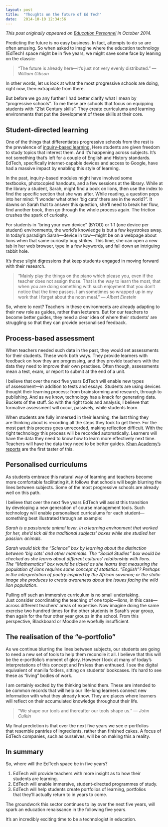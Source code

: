 ```yaml
---
layout: post
title:  "Thoughts on the future of Ed Tech"
date:   2014-10-10 12:34:56
---
```

*This post originally appeared on [Education Personnel](http://edperson.co.nz/blog/thoughts-on-the-future-of-edtech-matt-kennedy) in October 2014.* 

Predicting the future is no easy business. In fact, attempts to do so are often amusing. So when asked to imagine where the education technology (EdTech) space might be in five years, we might save some face by leaning on the classic:

> “The future is already here—it’s just not very evenly distributed.”
> — *William Gibson*

In other words, let us look at what the most progressive schools are doing, right now, then extrapolate from there.

But before we go any further I had better clarify what I mean by “progressive schools”. To me these are schools that focus on equipping students with “21st Century skills”. They create curriculums and learning environments that put the development of these skills at their core.

## Student-directed learning
One of the things that differentiates progressive schools from the rest is the prevalence of [inquiry-based learning.](http://www.inquiringmind.co.nz/WhatIsInquiry.htm) Here students are given freedom to study topics that interest them. And it’s happening across subjects. It’s not something that’s left for a couple of English and History standards. EdTech, specifically internet-capable devices and access to Google, have had a massive impact by enabling this style of learning.

In the past, inquiry-based modules might have involved some textbooks, photocopied handouts, and a few sessions at the library. While at the library a student, Sarah, might find a book on lions, then use the index to find the specific section that she was after. While reading, a question pops into her mind: “I wonder what other ‘big cats’ there are in the world?”. It dawns on Sarah that to answer this question, she’ll need to break her flow, find another book, then go through the whole process again. The friction crushes the spark of curiosity.

For students in “bring your own device” (BYOD) or 1:1 (one device per student) environments, the world’s knowledge is but a few keystrokes away. In today’s paradigm Sarah—device in tow—might be on a webpage about lions when that same curiosity bug strikes. This time, she can open a new tab in her web browser, type in a few keywords, and fall down an intriguing rabbit hole. 

It’s these slight digressions that keep students engaged in moving forward with their research. 

> “Mainly play the things on the piano which please you, even if the teacher does not assign those. That is the way to learn the most, that when you are doing something with such enjoyment that you don’t notice that the time passes. I am sometimes so wrapped up in my work that I forget about the noon meal.”
> — *Albert Einstein*

So, where to next? Teachers in these environments are already adapting to their new role as guides, rather than lecturers. But for our teachers to become better guides, they need a clear idea of where their students’ are struggling so that they can provide personalised feedback.

## Process-based assessment
When teachers needed such data in the past, they would set assessments for their students. These work both ways. They provide learners with feedback on how they are progressing, and they provide teachers with the data they need to improve their own practises. Often though, assessments mean a test, exam, or report to submit at the end of a unit. 

I believe that over the next five years EdTech will enable new types of assessment—in addition to tests and essays. Students are using devices thought their learning process: from brainstorming and research, through to publishing. And as we know, technology has a knack for generating data. Buckets of the stuff. So with the right tools and analysis, I believe that formative assessment will occur, passively, while students learn. 

When students are fully immersed in their learning, the last thing they are thinking about is recording all the steps they took to get there. For the most part this process goes unrecorded, making reflection difficult. With the right technology this process will be recorded automatically. Learners will have the data they need to know how to learn more effectively next time. Teachers will have the data they need to be better guides. [Khan Academy’s reports](https://www.khanacademy.org/coach/demo) are the first taster of this.

## Personalised curriculums
As students embrace this natural way of learning and teachers become more comfortable facilitating it, it follows that schools will begin blurring the lines between subjects. Some of the most progressive schools are already well on this path.

I believe that over the next five years EdTech will assist this transition by developing a new generation of course management tools. Such technology will enable personalised curriculums for each student—something best illustrated through an example: 

*Sarah is a passionate animal lover. In a learning environment that worked for her, she’d tick all the traditional subjects’ boxes while she studied her passion: animals.*

*Sarah would tick the “Science” box by learning about the distinction between ‘big cats’ and other mammals. The “Social Studies” box would be checked as she learns about different cultures’ relationship with lions. The “Mathematics” box would be ticked as she learns that measuring the population of lions requires some concept of statistics. “English”? Perhaps in the interpretation of poetry inspired by the African savanna; or the static image she produces to create awareness about the issues facing the wild lion population*. 

Pulling off such an immersive curriculum is no small undertaking. Just consider coordinating the teaching of one topic—lions, in this case—across different teachers’ areas of expertise. Now imagine doing the same exercise two hundred times for the other students in Sarah’s year group, then again for the four other year groups in the school. From this perspective, Blackboard or Moodle are woefully insufficient.

## The realisation of the “e-portfolio”
As we continue blurring the lines between subjects, our students are going to need a new set of tools to help them reconcile it all. I believe that this will be the e-portfolio’s moment of glory. However I look at many of today’s interpretations of this concept and I’m less than enthused. I see the digital equivalent of manilla folders, sitting on students’ bookcases. It’s hard to see these as “living” bodies of work. 

I am certainly excited by the thinking behind them. These are intended to be common records that will help our life-long learners connect new information with what they already know. They are places where learners will reflect on their accumulated knowledge throughout their life.

> “We shape our tools and thereafter our tools shape us.”
> — *John Culkin*

My final prediction is that over the next five years we see e-portfolios that resemble pantries of ingredients, rather than finished cakes. A focus of EdTech companies, such as ourselves, will be on making this a reality.

## In summary
So, where will the EdTech space be in five years?

1.	EdTech will provide teachers with more insight as to how their students are learning.
2.	EdTech will enable immersive, student-directed programmes of study.
3.	EdTech will help students create portfolios of learning, portfolios that they’ll actually return to in years to come.

The groundwork this sector continues to lay over the next five years, will spark an education renaissance in the following five years.

It’s an incredibly exciting time to be a technologist in education.